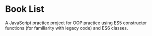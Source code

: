 # Book List

A JavaScript practice project for OOP practice using ES5 constructor functions (for familiarity with legacy code) and ES6 classes.
